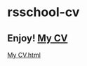 # rsschool-cv
Enjoy!
[My CV](https://Lychkowski.github.io/rsschool-cv/cv)
----
[My CV.html](https://lychkowski.github.io/rsschool-cv/)
